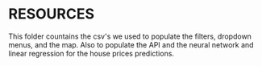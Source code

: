 # RESOURCES
This folder countains the csv's we used to populate the filters, dropdown menus, and the map. Also to populate the API and the neural network and linear regression for the house prices predictions.
